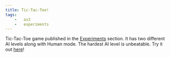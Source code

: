 ```yaml
---
title: Tic-Tac-Toe!
tags:
    -   as3
    -   experiments
---
```


Tic-Tac-Toe game published in the [Experiments](http://v3.6.andrewwei.mu/#/experiment) section. It has two different AI levels along with Human mode. The hardest AI level is unbeatable. Try it out [here](http://v3.6.andrewwei.mu/#/experiment/tictactoe)!
